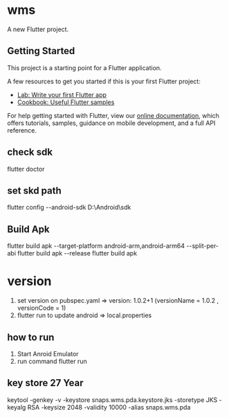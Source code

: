 # wms

A new Flutter project.

## Getting Started

This project is a starting point for a Flutter application.

A few resources to get you started if this is your first Flutter project:

- [Lab: Write your first Flutter app](https://flutter.dev/docs/get-started/codelab)
- [Cookbook: Useful Flutter samples](https://flutter.dev/docs/cookbook)

For help getting started with Flutter, view our
[online documentation](https://flutter.dev/docs), which offers tutorials,
samples, guidance on mobile development, and a full API reference.


## check sdk
flutter doctor
## set skd path
flutter config --android-sdk D:\Android\sdk

## Build Apk
flutter build apk --target-platform android-arm,android-arm64 --split-per-abi
flutter build apk --release
flutter build apk

# version 
1. set version on pubspec.yaml => version: 1.0.2+1 (versionName = 1.0.2 , versionCode = 1)
2. flutter run to update android => local.properties

## how to run
1. Start Anroid Emulator
2. run command flutter run

## key store 27 Year
keytool -genkey -v -keystore snaps.wms.pda.keystore.jks -storetype JKS -keyalg RSA -keysize 2048 -validity 10000 -alias snaps.wms.pda
